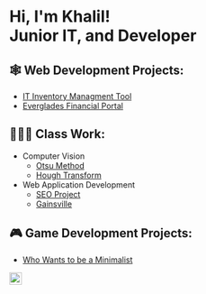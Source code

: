 <h1>Hi, I'm Khalil! <br/>Junior IT, and Developer</h1>

<h2>🕸️ Web Development Projects:</h2>

  - [IT Inventory Managment Tool](https://github.com/kdpx/IT-Iventory-Managment-Tool)
  - [Everglades Financial Portal](https://github.com/kdpx/Everglades-Financial-Portal)

<h2>👨🏻‍💻 Class Work:</h2>

  - Computer Vision
    - [Otsu Method](https://github.com/kdpx/Otsu-Method)
    - [Hough Transform](https://github.com/kdpx/Hough-Transform)
  - Web Application Development
    - [SEO Project](https://github.com/kdpx/SEO-Project)
    - [Gainsville](https://github.com/kdpx/Gainsville)
  
     
<h2>🎮 Game Development Projects:</h2>

  - [Who Wants to be a Minimalist](https://github.com/Kdpx/Who-Wants-to-be-a-Minimalist)


[<img align="left" alt="JoshMadakor | LinkedIn" width="22px" src="https://cdn.jsdelivr.net/npm/simple-icons@v3/icons/linkedin.svg" />][linkedin]


[linkedin]: https://linkedin.com/in/joshmadakor

<!--
**joshmadakor1/joshmadakor1** is a ✨ _special_ ✨ repository because its `README.md` (this file) appears on your GitHub profile.

Here are some ideas to get you started:

- 🔭 I’m currently working on ...
- 🌱 I’m currently learning ...
- 👯 I’m looking to collaborate on ...
- 🤔 I’m looking for help with ...
- 💬 Ask me about ...
- 📫 How to reach me: ...
- 😄 Pronouns: ...
- ⚡ Fun fact: ...
-->
